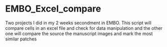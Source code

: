 # EMBO_Excel_compare
 Two projects I did in my 2 weeks secondment in EMBO. This script will compare cells in an excel file and check for data manipulation and the other one will compare the source the manuscript images and mark the most similar patches
